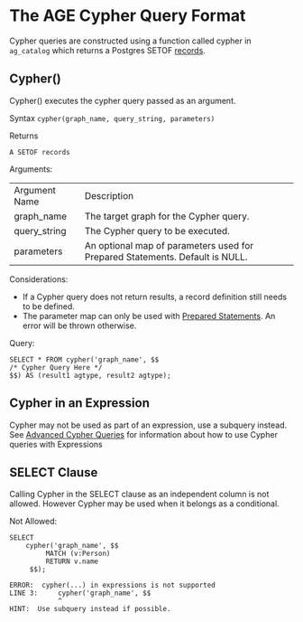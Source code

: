 # The AGE Cypher Query Format

Cypher queries are constructed using a function called cypher in `ag_catalog` which returns a Postgres SETOF [records](https://www.postgresql.org/docs/11/xfunc-sql.html#XFUNC-SQL-FUNCTIONS-RETURNING-SET).


## Cypher()

Cypher() executes the cypher query passed as an argument.

Syntax `cypher(graph_name, query_string, parameters)`

Returns


```
A SETOF records
```


Arguments:


<table>
  <tr>
   <td>Argument Name
   </td>
   <td>Description
   </td>
  </tr>
  <tr>
   <td>graph_name
   </td>
   <td>The target graph for the Cypher query.
   </td>
  </tr>
  <tr>
   <td>query_string
   </td>
   <td>The Cypher query to be executed.
   </td>
  </tr>
  <tr>
   <td>parameters
   </td>
   <td>An optional map of parameters used for Prepared Statements. Default is NULL. 
   </td>
  </tr>
</table>


Considerations:
* If a Cypher query does not return results, a record definition still needs to be defined. 
* The parameter map can only be used with [Prepared Statements](../advanced/prepared_statements). An error will be thrown otherwise.

Query:


```postgresql
SELECT * FROM cypher('graph_name', $$ 
/* Cypher Query Here */ 
$$) AS (result1 agtype, result2 agtype);
```

## Cypher in an Expression

Cypher may not be used as part of an expression, use a subquery instead. See [Advanced Cypher Queries](../advanced/advanced.md#cypher-in-sql-expressions) for information about how to use Cypher queries with Expressions


## SELECT Clause

Calling Cypher in the SELECT clause as an independent column is not allowed. However Cypher may be used when it belongs as a conditional. 

Not Allowed:


```postgresql
SELECT 
    cypher('graph_name', $$
         MATCH (v:Person)
         RETURN v.name
     $$);
```



```
ERROR:  cypher(...) in expressions is not supported
LINE 3: 	cypher('graph_name', $$
        	^
HINT:  Use subquery instead if possible.
```

